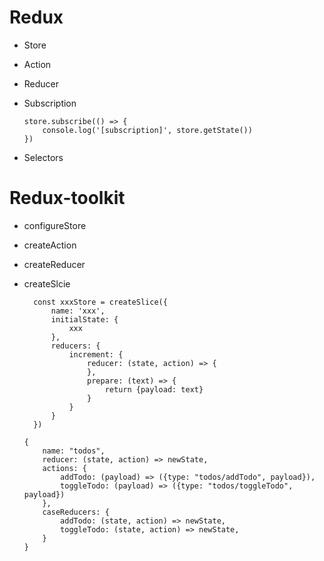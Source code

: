 # Redux
 - Store
 - Action
 - Reducer
 - Subscription
    
    ```
    store.subscribe(() => {
        console.log('[subscription]', store.getState())
    })
    ```
 - Selectors

# Redux-toolkit
 - configureStore
 - createAction
 - createReducer
 - createSlcie

    ```
      const xxxStore = createSlice({
          name: 'xxx',
          initialState: {
              xxx
          },
          reducers: {
              increment: {
                  reducer: (state, action) => {
                  },
                  prepare: (text) => {
                      return {payload: text}
                  }
              }
          }
      })
    ```

    ```
    {
        name: "todos",
        reducer: (state, action) => newState,
        actions: {
            addTodo: (payload) => ({type: "todos/addTodo", payload}),
            toggleTodo: (payload) => ({type: "todos/toggleTodo", payload})
        },
        caseReducers: {
            addTodo: (state, action) => newState,
            toggleTodo: (state, action) => newState,
        }
    }
    ```